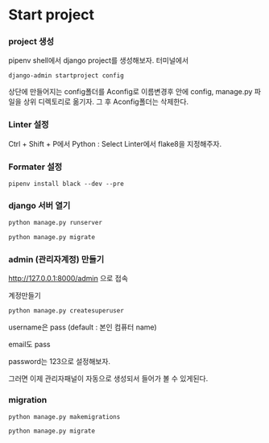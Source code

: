 # Start project

### project 생성

pipenv shell에서 django project를 생성해보자.
터미널에서

```
django-admin startproject config
```

상단에 만들어지는 config폴더를 Aconfig로 이름변경후 안에 config, manage.py 파일을 상위 디렉토리로 옮기자. 그 후 Aconfig폴더는 삭제한다.



### Linter 설정

Ctrl + Shift + P에서 Python : Select Linter에서 flake8을 지정해주자.



### Formater 설정

```
pipenv install black --dev --pre
```



### django 서버 열기

```python
python manage.py runserver
```

```python
python manage.py migrate
```



### admin (관리자계정) 만들기

http://127.0.0.1:8000/admin  으로 접속

계정만들기

```python
python manage.py createsuperuser
```

username은 pass (default : 본인 컴퓨터 name)

email도 pass

password는 123으로 설정해보자.

그러면 이제 관리자패널이 자동으로 생성되서 들어가 볼 수 있게된다.



### migration

```
python manage.py makemigrations
```

```
python manage.py migrate
```

